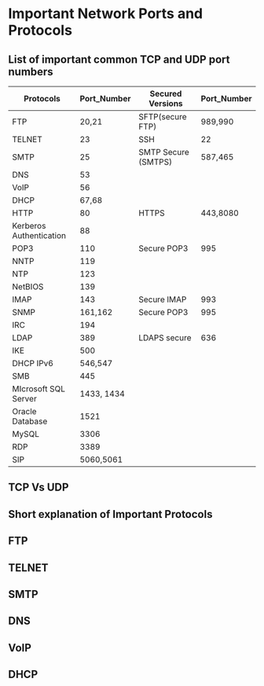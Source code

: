 # Important Network Ports and Protocols

## List of important common TCP and UDP port numbers

|Protocols|Port_Number| Secured Versions| Port_Number |
|------|------|----|---|
|FTP |20,21|SFTP(secure FTP)|989,990|
|TELNET|23|SSH|22|
|SMTP|25|SMTP Secure (SMTPS)|587,465|
|DNS|53||
|VoIP|56||
|DHCP|67,68|||
|HTTP|80|HTTPS| 443,8080|
|Kerberos Authentication|88|||
|POP3|110|Secure POP3|995|
|NNTP|119|||
|NTP|123|||
|NetBIOS|139|||
|IMAP|143|Secure IMAP|993|
|SNMP|161,162|Secure POP3|995|
|IRC|194|||
|LDAP|389|LDAPS secure|636|
|IKE|500|||
|DHCP IPv6|546,547|||
|SMB|445|||
|MIcrosoft SQL Server|1433, 1434|||
|Oracle Database|1521|||
|MySQL|3306|||
|RDP|3389|||
|SIP|5060,5061||

## TCP Vs UDP

## Short explanation of Important Protocols

## FTP
## TELNET

## SMTP

## DNS

## VoIP

## DHCP


